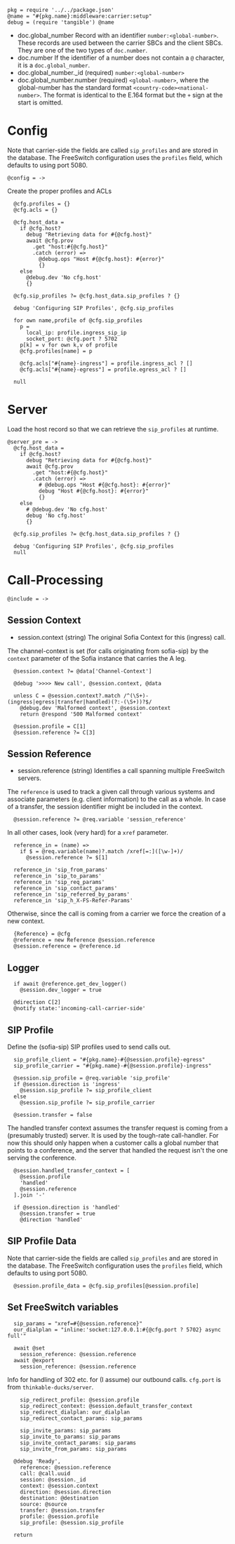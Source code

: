     pkg = require '../../package.json'
    @name = "#{pkg.name}:middleware:carrier:setup"
    debug = (require 'tangible') @name

* doc.global_number Record with an identifier `number:<global-number>`. These records are used between the carrier SBCs and the client SBCs. They are one of the two types of `doc.number`.
* doc.number If the identifier of a number does not contain a `@` character, it is a `doc.global_number`.
* doc.global_number._id (required) `number:<global-number>`
* doc.global_number.number (required) `<global-number>`, where the global-number has the standard format `<country-code><national-number>`. The format is identical to the E.164 format but the `+` sign at the start is omitted.

Config
======

Note that carrier-side the fields are called `sip_profiles` and are stored in the database.
The FreeSwitch configuration uses the `profiles` field, which defaults to using port 5080.

    @config = ->

Create the proper profiles and ACLs

      @cfg.profiles = {}
      @cfg.acls = {}

      @cfg.host_data =
        if @cfg.host?
          debug "Retrieving data for #{@cfg.host}"
          await @cfg.prov
            .get "host:#{@cfg.host}"
            .catch (error) =>
              @debug.ops "Host #{@cfg.host}: #{error}"
              {}
        else
          @debug.dev 'No cfg.host'
          {}

      @cfg.sip_profiles ?= @cfg.host_data.sip_profiles ? {}

      debug 'Configuring SIP Profiles', @cfg.sip_profiles

      for own name,profile of @cfg.sip_profiles
        p =
          local_ip: profile.ingress_sip_ip
          socket_port: @cfg.port ? 5702
        p[k] = v for own k,v of profile
        @cfg.profiles[name] = p

        @cfg.acls["#{name}-ingress"] = profile.ingress_acl ? []
        @cfg.acls["#{name}-egress"] = profile.egress_acl ? []

      null

Server
======

Load the host record so that we can retrieve the `sip_profiles` at runtime.

    @server_pre = ->
      @cfg.host_data =
        if @cfg.host?
          debug "Retrieving data for #{@cfg.host}"
          await @cfg.prov
            .get "host:#{@cfg.host}"
            .catch (error) =>
              # @debug.ops "Host #{@cfg.host}: #{error}"
              debug "Host #{@cfg.host}: #{error}"
              {}
        else
          # @debug.dev 'No cfg.host'
          debug 'No cfg.host'
          {}

      @cfg.sip_profiles ?= @cfg.host_data.sip_profiles ? {}

      debug 'Configuring SIP Profiles', @cfg.sip_profiles
      null

Call-Processing
===============

    @include = ->

Session Context
---------------

* session.context (string) The original Sofia Context for this (ingress) call.

The channel-context is set (for calls originating from sofia-sip) by the `context` parameter of the Sofia instance that carries the A leg.

      @session.context ?= @data['Channel-Context']

      @debug '>>>> New call', @session.context, @data

      unless C = @session.context?.match /^(\S+)-(ingress|egress|transfer|handled)(?:-(\S+))?$/
        @debug.dev 'Malformed context', @session.context
        return @respond '500 Malformed context'

      @session.profile = C[1]
      @session.reference ?= C[3]

Session Reference
-----------------

* session.reference (string) Identifies a call spanning multiple FreeSwitch servers.

The `reference` is used to track a given call through various systems and associate parameters (e.g. client information) to the call as a whole.
In case of a transfer, the session identifier might be included in the context.

      @session.reference ?= @req.variable 'session_reference'

In all other cases, look (very hard) for a `xref` parameter.

      reference_in = (name) =>
        if $ = @req.variable(name)?.match /xref[=:]([\w-]+)/
          @session.reference ?= $[1]

      reference_in 'sip_from_params'
      reference_in 'sip_to_params'
      reference_in 'sip_req_params'
      reference_in 'sip_contact_params'
      reference_in 'sip_referred_by_params'
      reference_in 'sip_h_X-FS-Refer-Params'

Otherwise, since the call is coming from a carrier we force the creation of a new context.

      {Reference} = @cfg
      @reference = new Reference @session.reference
      @session.reference = @reference.id

Logger
------

      if await @reference.get_dev_logger()
        @session.dev_logger = true

      @direction C[2]
      @notify state:'incoming-call-carrier-side'

SIP Profile
-----------

Define the (sofia-sip) SIP profiles used to send calls out.

      sip_profile_client = "#{pkg.name}-#{@session.profile}-egress"
      sip_profile_carrier = "#{pkg.name}-#{@session.profile}-ingress"

      @session.sip_profile = @req.variable 'sip_profile'
      if @session.direction is 'ingress'
        @session.sip_profile ?= sip_profile_client
      else
        @session.sip_profile ?= sip_profile_carrier

      @session.transfer = false

The handled transfer context assumes the transfer request is coming from a (presumably trusted) server. It is used by the tough-rate call-handler.
For now this should only happen when a customer calls a global number that points to a conference, and the server that handled the request isn't the one serving the conference.

      @session.handled_transfer_context = [
        @session.profile
        'handled'
        @session.reference
      ].join '-'

      if @session.direction is 'handled'
        @session.transfer = true
        @direction 'handled'

SIP Profile Data
----------------

Note that carrier-side the fields are called `sip_profiles` and are stored in the database.
The FreeSwitch configuration uses the `profiles` field, which defaults to using port 5080.

      @session.profile_data = @cfg.sip_profiles[@session.profile]

Set FreeSwitch variables
------------------------

      sip_params = "xref=#{@session.reference}"
      our_dialplan = "inline:'socket:127.0.0.1:#{@cfg.port ? 5702} async full'"

      await @set
        session_reference: @session.reference
      await @export
        session_reference: @session.reference

Info for handling of 302 etc. for (I assume) our outbound calls. `cfg.port` is from `thinkable-ducks/server`.

        sip_redirect_profile: @session.profile
        sip_redirect_context: @session.default_transfer_context
        sip_redirect_dialplan: our_dialplan
        sip_redirect_contact_params: sip_params

        sip_invite_params: sip_params
        sip_invite_to_params: sip_params
        sip_invite_contact_params: sip_params
        sip_invite_from_params: sip_params

      @debug 'Ready',
        reference: @session.reference
        call: @call.uuid
        session: @session._id
        context: @session.context
        direction: @session.direction
        destination: @destination
        source: @source
        transfer: @session.transfer
        profile: @session.profile
        sip_profile: @session.sip_profile

      return
